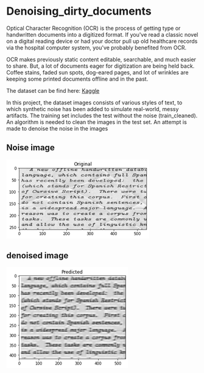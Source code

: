 # Denoising_dirty_documents

Optical Character Recognition (OCR) is the process of getting type or handwritten documents into a digitized format. If you've read a classic novel on a digital reading device or had your doctor pull up old healthcare records via the hospital computer system, you've probably benefited from OCR.

OCR makes previously static content editable, searchable, and much easier to share. But, a lot of documents eager for digitization are being held back. Coffee stains, faded sun spots, dog-eared pages, and lot of wrinkles are keeping some printed documents offline and in the past. 

The dataset can be find here: [Kaggle](https://www.kaggle.com/c/denoising-dirty-documents/data)

In this project, the dataset images consists of various styles of text, to which synthetic noise has been added to simulate real-world, messy artifacts. The training set includes the test without the noise (train_cleaned). An algorithm is needed to clean the images in the test set. An attempt is made to denoise the noise in the images

Noise image
------------

![image1](pics/test.png)

denoised image
-----------------

![image2](pics/pred.png)
